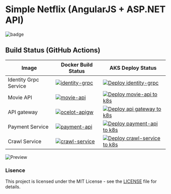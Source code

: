 # Simple Netflix (AngularJS + ASP.NET API)

![badge](https://img.shields.io/endpoint?url=https://gist.githubusercontent.com/meofiscoding/963b7585a91835492e8df1d4a7d6c356/raw/code-coverage.json)

## Build Status (GitHub Actions)

| Image | Docker Build Status | AKS Deploy Status |
| ------------- | ------------- | ------------- |
| Identity Grpc Service |[![identity-grpc](https://github.com/meofiscoding/Simple-Netflix-Server/actions/workflows/identity-grpc.yml/badge.svg)](https://github.com/meofiscoding/Simple-Netflix-Server/actions/workflows/identity-grpc.yml)| [![Deploy identity-grpc](https://github.com/meofiscoding/Simple-Netflix-Server/actions/workflows/identity-grpc-deploy.yml/badge.svg)](https://github.com/meofiscoding/Simple-Netflix-Server/actions/workflows/identity-grpc-deploy.yml) |
| Movie API | [![movie-api](https://github.com/meofiscoding/Simple-Netflix-Server/actions/workflows/movie-api.yml/badge.svg)](https://github.com/meofiscoding/Simple-Netflix-Server/actions/workflows/movie-api.yml) | [![Deploy movie-api to k8s](https://github.com/meofiscoding/Simple-Netflix-Server/actions/workflows/movie-api-deploy.yml/badge.svg)](https://github.com/meofiscoding/Simple-Netflix-Server/actions/workflows/movie-api-deploy.yml) |
| API gateway | [![ocelot-apigw](https://github.com/meofiscoding/Simple-Netflix-Server/actions/workflows/ocelotapigw.yml/badge.svg)](https://github.com/meofiscoding/Simple-Netflix-Server/actions/workflows/ocelotapigw.yml) | [![Deploy api gateway to k8s](https://github.com/meofiscoding/Simple-Netflix-Server/actions/workflows/ocelotapigw-deploy.yml/badge.svg)](https://github.com/meofiscoding/Simple-Netflix-Server/actions/workflows/ocelotapigw-deploy.yml) |
| Payment Service | [![payment-api](https://github.com/meofiscoding/Simple-Netflix-Server/actions/workflows/payment-api.yml/badge.svg)](https://github.com/meofiscoding/Simple-Netflix-Server/actions/workflows/payment-api.yml) |[![Deploy payment-api to k8s](https://github.com/meofiscoding/Simple-Netflix-Server/actions/workflows/payment-api-deploy.yaml/badge.svg)](https://github.com/meofiscoding/Simple-Netflix-Server/actions/workflows/payment-api-deploy.yaml) |
| Crawl Service | [![crawl-service](https://github.com/meofiscoding/Simple-Netflix-Server/actions/workflows/crawl-service.yml/badge.svg)](https://github.com/meofiscoding/Simple-Netflix-Server/actions/workflows/crawl-service.yml) |[![Deploy crawl-service to k8s](https://github.com/meofiscoding/Simple-Netflix-Server/actions/workflows/crawl-service-deploy.yml/badge.svg)](https://github.com/meofiscoding/Simple-Netflix-Server/actions/workflows/crawl-service-deploy.yml) |



![Preview](https://github.com/meofiscoding/Simple-Netflix-Server/blob/main/assets/preview_landing2.png)


### Lisence
This project is licensed under the MIT License - see the [LICENSE](https://github.com/meofiscoding/Simple-Netflix-Server/blob/main/LICENSE) file for details.

